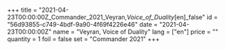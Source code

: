 +++
title = "2021-04-23T00:00:00Z_Commander_2021_Veyran,_Voice_of_Duality_[en]_false"
id = "56d93855-c749-4bdf-9a90-4f69f4226e46"
date = "2021-04-23T00:00:00Z"
name = "Veyran, Voice of Duality"
lang = ["en"]
price = ""
quantity = 1
foil = false
set = "Commander 2021"
+++
